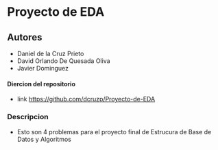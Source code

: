 # Proyecto de EDA

## Autores

 * Daniel de la Cruz Prieto
 * David Orlando De Quesada Oliva
 * Javier Dominguez

#### Diercion del repositorio 

* link https://github.com/dcruzp/Proyecto-de-EDA

### Descripcion

 * Esto son 4 problemas para el proyecto final de Estrucura de Base de Datos y Algoritmos 